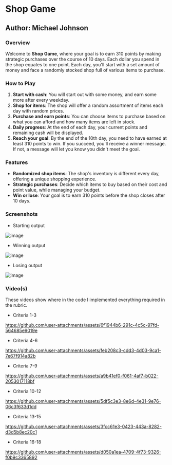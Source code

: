 # Shop Game

## Author: Michael Johnson

### Overview

Welcome to **Shop Game**, where your goal is to earn 310 points by making strategic purchases over the course of 10 days. Each dollar you spend in the shop equates to one point. Each day, you'll start with a set amount of money and face a randomly stocked shop full of various items to purchase. 

### How to Play

1. **Start with cash**: You will start out with some money, and earn some more after every weekday.
2. **Shop for items**: The shop will offer a random assortment of items each day with random prices.
3. **Purchase and earn points**: You can choose items to purchase based on what you can afford and how many items are left in stock.
4. **Daily progress**: At the end of each day, your current points and remaining cash will be displayed.
5. **Reach your goal**: By the end of the 10th day, you need to have earned at least 310 points to win. If you succeed, you'll receive a winner message. If not, a message will let you know you didn't meet the goal.

### Features

- **Randomized shop items**: The shop's inventory is different every day, offering a unique shopping experience.
- **Strategic purchases**: Decide which items to buy based on their cost and point value, while managing your budget.
- **Win or lose**: Your goal is to earn 310 points before the shop closes after 10 days.

### Screenshots

- Starting output
  
![image](https://github.com/user-attachments/assets/8299a405-c91b-49ad-8fc8-54da874e4b72)
- Winning output
  
![image](https://github.com/user-attachments/assets/820ff3cc-c811-4cab-b585-b8210bf9213d)
- Losing output
  
![image](https://github.com/user-attachments/assets/65d8734d-1afc-40a2-8830-c7876bb352e6)

### Video(s)
These videos show where in the code I implemented everything required in the rubric.

- Criteria 1-3
  
https://github.com/user-attachments/assets/6f1944b6-291c-4c5c-97fd-564685e9019e

- Criteria 4-6

https://github.com/user-attachments/assets/feb208c3-cdd3-4d03-9ca1-7e67f914a82b

- Criteria 7-9

https://github.com/user-attachments/assets/a9b41ef0-f061-4af7-b022-2053017118bf

- Criteria 10-12

https://github.com/user-attachments/assets/5df5c3e3-8e6d-4e31-9e76-06c3f633d1dd

- Criteria 13-15

https://github.com/user-attachments/assets/3fcc61e3-0423-443a-8282-d3d5b8ec20c1

- Criteria 16-18

https://github.com/user-attachments/assets/d050a1ea-4709-4f73-9326-f0b9c3365892







